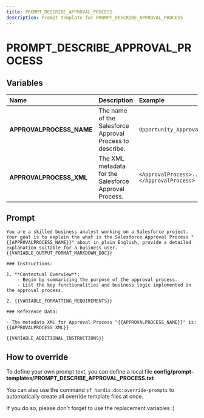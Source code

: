 ```yaml
---
title: PROMPT_DESCRIBE_APPROVAL_PROCESS
description: Prompt template for PROMPT_DESCRIBE_APPROVAL_PROCESS
---
```


# PROMPT_DESCRIBE_APPROVAL_PROCESS

## Variables
| Name                     | Description                                              | Example                                  |
|:-------------------------|:---------------------------------------------------------|:-----------------------------------------|
| **APPROVALPROCESS_NAME** | The name of the Salesforce Approval Process to describe. | `Opportunity_Approval`                   |
| **APPROVALPROCESS_XML**  | The XML metadata for the Salesforce Approval Process.    | `<ApprovalProcess>...</ApprovalProcess>` |

## Prompt

```
You are a skilled business analyst working on a Salesforce project. Your goal is to explain the what is the Salesforce Approval Process "{{APPROVALPROCESS_NAME}}" about in plain English, provide a detailed explanation suitable for a business user. {{VARIABLE_OUTPUT_FORMAT_MARKDOWN_DOC}}

### Instructions:

1. **Contextual Overview**:
    - Begin by summarizing the purpose of the approval process.
    - List the key functionalities and business logic implemented in the approval process.

2. {{VARIABLE_FORMATTING_REQUIREMENTS}}

### Reference Data:

- The metadata XML for Approval Process "{{APPROVALPROCESS_NAME}}" is:
{{APPROVALPROCESS_XML}}

{{VARIABLE_ADDITIONAL_INSTRUCTIONS}}

```

## How to override

To define your own prompt text, you can define a local file **config/prompt-templates/PROMPT_DESCRIBE_APPROVAL_PROCESS.txt**

You can also use the command `sf hardis:doc:override-prompts` to automatically create all override template files at once.

If you do so, please don't forget to use the replacement variables :)
